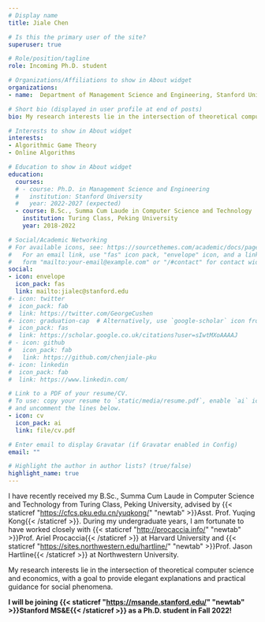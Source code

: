 ```yaml
---
# Display name
title: Jiale Chen

# Is this the primary user of the site?
superuser: true

# Role/position/tagline
role: Incoming Ph.D. student

# Organizations/Affiliations to show in About widget
organizations:
- name:  Department of Management Science and Engineering, Stanford University

# Short bio (displayed in user profile at end of posts)
bio: My research interests lie in the intersection of theoretical computer science and economics, with a goal to provide elegant explanations and practical guidance for social phenomena.

# Interests to show in About widget
interests:
- Algorithmic Game Theory
- Online Algorithms

# Education to show in About widget
education:
  courses:
  # - course: Ph.D. in Management Science and Engineering
  #   institution: Stanford University
  #   year: 2022-2027 (expected)
  - course: B.Sc., Summa Cum Laude in Computer Science and Technology
    institution: Turing Class, Peking University
    year: 2018-2022

# Social/Academic Networking
# For available icons, see: https://sourcethemes.com/academic/docs/page-builder/#icons
#   For an email link, use "fas" icon pack, "envelope" icon, and a link in the
#   form "mailto:your-email@example.com" or "/#contact" for contact widget.
social:
- icon: envelope
  icon_pack: fas
  link: mailto:jialec@stanford.edu
#- icon: twitter
#  icon_pack: fab
#  link: https://twitter.com/GeorgeCushen
#- icon: graduation-cap  # Alternatively, use `google-scholar` icon from `ai` icon pack
#  icon_pack: fas
#  link: https://scholar.google.co.uk/citations?user=sIwtMXoAAAAJ
# - icon: github
#   icon_pack: fab
#   link: https://github.com/chenjiale-pku
#- icon: linkedin
#  icon_pack: fab
#  link: https://www.linkedin.com/

# Link to a PDF of your resume/CV.
# To use: copy your resume to `static/media/resume.pdf`, enable `ai` icons in `params.toml`, 
# and uncomment the lines below.
- icon: cv
  icon_pack: ai
  link: file/cv.pdf

# Enter email to display Gravatar (if Gravatar enabled in Config)
email: ""

# Highlight the author in author lists? (true/false)
highlight_name: true
---
```


I have recently received my B.Sc., Summa Cum Laude in Computer Science and Technology from Turing Class, Peking University, advised by {{< staticref "https://cfcs.pku.edu.cn/yuqkong/" "newtab" >}}Asst. Prof. Yuqing Kong{{< /staticref >}}. During my undergraduate years, I am fortunate to have worked closely with {{< staticref "http://procaccia.info/" "newtab" >}}Prof. Ariel Procaccia{{< /staticref >}} at Harvard University and {{< staticref "https://sites.northwestern.edu/hartline/" "newtab" >}}Prof. Jason Hartline{{< /staticref >}} at Northwestern University.

My research interests lie in the intersection of theoretical computer science and economics, with a goal to provide elegant explanations and practical guidance for social phenomena.
<!-- I'm particularly interested in algorithmic game theory and online algorithms. -->

<b>I will be joining {{< staticref "https://msande.stanford.edu/" "newtab" >}}Stanford MS&E{{< /staticref >}} as a Ph.D. student in Fall 2022!</b>

<!-- Here is my {{< staticref "file/cv.pdf" "newtab" >}}Curriculum Vitae{{< /staticref >}}. -->